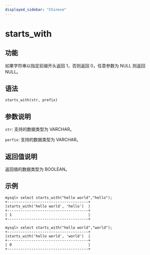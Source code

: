```yaml
---
displayed_sidebar: "Chinese"
---
```


# starts_with

## 功能

如果字符串以指定前缀开头返回 1，否则返回 0，任意参数为 NULL 则返回 NULL。

## 语法

```Haskell
starts_with(str, prefix)
```

## 参数说明

`str`: 支持的数据类型为 VARCHAR。

`perfix`: 支持的数据类型为 VARCHAR。

## 返回值说明

返回值的数据类型为 BOOLEAN。

## 示例

```Plain Text
mysql> select starts_with("hello world","hello");
+-------------------------------------+
|starts_with('hello world', 'hello')  |
+-------------------------------------+
| 1                                   |
+-------------------------------------+

mysql> select starts_with("hello world","world");
+-------------------------------------+
|starts_with('hello world', 'world')  |
+-------------------------------------+
| 0                                   |
+-------------------------------------+
```
